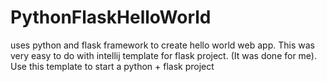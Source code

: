 # PythonFlaskHelloWorld
uses python and flask framework to create hello world web app. This was very easy to do with intellij template for flask project. (It was done for me). Use this template to start a python + flask project
